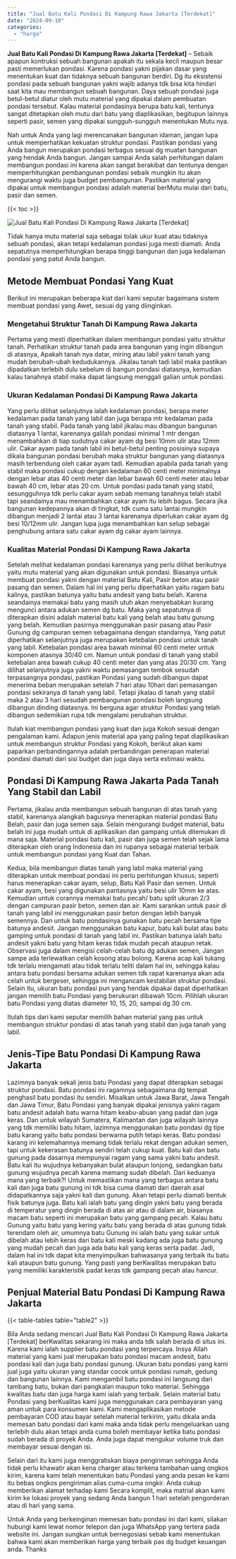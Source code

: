 ```yaml
---
title: "Jual Batu Kali Pondasi Di Kampung Rawa Jakarta [Terdekat]"
date: "2024-09-10"
categories: 
  - "harga"
---
```


**Jual Batu Kali Pondasi Di Kampung Rawa Jakarta \[Terdekat\]** – Sebaik apapun kontruksi sebuah bangunan apakah itu sekala kecil maupun besar pasti memerlukan pondasi. Karena pondasi yakni pijakan dasar yang menentukan kuat dan tidaknya sebuah bangunan berdiri. Dg itu eksistensi pondasi pada sebuah bangunan yakni wajib adanya tdk bisa kita hindari saat kita mau membangun sebuah bangunan. Daya sebuah pondasi juga betul-betul diatur oleh mutu material yang dipakai dalam pembuatan pondasi tersebut. Kalau material pondasinya berupa batu kali, tentunya sangat ditetapkan oleh mutu dari batu yang diaplikasikan, begitupun lainnya seperti pasir, semen yang dipakai sungguh-sungguh menentukan Mutu nya.

Nah untuk Anda yang lagi merencanakan bangunan idaman, jangan lupa untuk memperhatikan kekuatan struktur pondasi. Pastikan pondasi yang Anda bangun merupakan pondasi terbagus sesuai dg muatan bangunan yang hendak Anda bangun. Jangan sampai Anda salah perhitungan dalam membangun pondasi ini karena akan sangat berakibat dan tentunya dengan memperhitungkan pembangunan pondasi sebaik mungkin itu akan mengurangi waktu juga budget pembangunan. Pastikan material yang dipakai untuk membangun pondasi adalah material berMutu mulai dari batu, pasir dan semen.

{{< toc >}}

![Jual Batu Kali Pondasi Di Kampung Rawa Jakarta [Terdekat]](/images/jual-batu-kali-24.png)

Tidak hanya mutu material saja sebagai tolak ukur kuat atau tidaknya sebuah pondasi, akan tetapi kedalaman pondasi juga mesti diamati. Anda sepatutnya memperhitungkan berapa tinggi bangunan dan juga kedalaman pondasi yang patut Anda bangun.

## Metode Membuat Pondasi Yang Kuat

Berikut ini merupakan beberapa kiat dari kami seputar bagaimana sistem membuat pondasi yang Awet, sesuai dg yang diinginkan.

### Mengetahui Struktur Tanah Di Kampung Rawa Jakarta

Pertama yang mesti diperhatikan dalam membangun pondasi yaitu struktur tanah. Perhatikan struktur tanah pada area bangunan yang ingin dibangun di atasnya, Apakah tanah nya datar, miring atau labil yakni tanah yang mudah berubah-ubah kedudukannya. Jikalau tanah tadi labil maka pastikan dipadatkan terlebih dulu sebelum di bangun pondasi diatasnya, kemudian kalau tanahnya stabil maka dapat langsung menggali galian untuk pondasi.

### Ukuran Kedalaman Pondasi Di Kampung Rawa Jakarta

Yang perlu dilihat selanjutnya ialah kedalaman pondasi, berapa meter kedalaman pada tanah yang labil dan juga berapa mtr kedalaman pada tanah yang stabil. Pada tanah yang labil jikalau mau dibangun bangunan diatasnya 1 lantai, karenanya galilah pondasi minimal 1 mtr dengan menambahkan di tiap sudutnya cakar ayam dg besi 10mm ulir atau 12mm ulir. Cakar ayam pada tanah labil ini betul-betul penting posisinya supaya dikala bangunan pondasi berubah maka struktur bangunan yang diatasnya masih terbendung oleh cakar ayam tadi. Kemudian apabila pada tanah yang stabil maka pondasi cukup dengan kedalaman 60 centi meter minimalnya dengan lebar atas 40 centi meter dan lebar bawah 60 centi meter atau lebar bawah 40 cm, lebar atas 20 cm. Untuk pondasi pada tanah yang stabil, sesungguhnya tdk perlu cakar ayam sebab memang tanahnya telah stabil tapi seandainya mau menambahkan cakar ayam itu lebih bagus. Secara jika bangunan kedepannya akan di tingkat, tdk cuma satu lantai mungkin dibangun menjadi 2 lantai atau 3 lantai karenanya diperlukan cakar ayam dg besi 10/12mm ulir. Jangan lupa juga menambahkan kan selup sebagai penghubung antara satu cakar ayam dg cakar ayam lainnya.

### Kualitas Material Pondasi Di Kampung Rawa Jakarta

Setelah melihat kedalaman pondasi karenanya yang perlu dilihat berikutnya yaitu mutu material yang akan digunakan untuk pondasi. Biasanya untuk membuat pondasi yakni dengan material Batu Kali, Pasir beton atau pasir pasang dan semen. Dalam hal ini yang perlu diperhatikan yaitu ragam batu kalinya, pastikan batunya yaitu batu andesit yang batu belah. Karena seandainya memakai batu yang masih utuh akan menyebabkan kurang mengunci antara adukan semen dg batu. Maka yang sepatutnya di diterapkan disini adalah material batu kali yang belah atau batu gunung yang belah. Kemudian pasirnya menggunakan pasir pasang atau Pasir Gunung dg campuran semen sebagaimana dengan standarnya, Yang patut diperhatikan selanjutnya juga merupakan ketebalan pondasi untuk tanah yang labil. Ketebalan pondasi area bawah minimal 60 centi meter untuk komponen atasnya 30/40 cm. Namun untuk pondasi di tanah yang stabil ketebalan area bawah cukup 40 centi meter dan yang atas 20/30 cm. Yang dilihat selanjutnya juga yakni waktu pemasangan tembok sesudah terpasangnya pondasi, pastikan Pondasi yang sudah dibangun dapat menerima beban merupakan setelah 7 hari atau 10hari dari pemasangan pondasi sekiranya di tanah yang labil. Tetapi jikalau di tanah yang stabil maka 2 atau 3 hari sesudah pembangunan pondasi boleh langsung dibangun dinding diatasnya. Ini berguna agar struktur Pondasi yang telah dibangun sedemikian rupa tdk mengalami perubahan struktur.

Itulah kiat membangun pondasi yang kuat dan juga Kokoh sesuai dengan pengalaman kami. Adapun jenis material apa yang paling tepat diaplikasikan untuk membangun struktur Pondasi yang Kokoh, berikut akan kami paparkan perbandingannya adalah perbandingan penerapan material pondasi diamati dari sisi budget dan juga daya serta estimasi waktu.

## Pondasi Di Kampung Rawa Jakarta Pada Tanah Yang Stabil dan Labil

Pertama, jikalau anda membangun sebuah bangunan di atas tanah yang stabil, karenanya alangkah bagusnya menerapkan material pondasi Batu Belah, pasir dan juga semen saja. Selain mengurangi budget material, batu belah ini juga mudah untuk di aplikasikan dan gampang untuk ditemukan di mana saja. Material pondasi batu kali, pasir dan juga semen telah sejak lama diterapkan oleh orang Indonesia dan ini rupanya sebagai material terbaik untuk membangun pondasi yang Kuat dan Tahan.

Kedua, bila membangun diatas tanah yang labil maka material yang diterapkan untuk membuat pondasi ini perlu perhitungan khusus; seperti harus menerapkan cakar ayam, selup, Batu Kali Pasir dan semen. Untuk cakar ayam, besi yang digunakan pantasnya yaitu besi ulir 10mm ke atas. Kemudian untuk corannya memakai batu pecah/ batu split ukuran 2/3 dengan campuran pasir beton, semen dan air. Kami sarankan untuk pasir di tanah yang labil ini menggunakan pasir beton dengan lebih banyak semennya. Dan untuk batu pondasinya gunakan batu pecah bersama tipe batunya andesit. Jangan menggunakan batu kapur, batu kali bulat atau batu gamping untuk pondasi di tanah yang labil ini. Pastikan batunya ialah batu andesit yakni batu yang hitam keras tidak mudah pecah ataupun retak. Observasi juga dalam mengisi celah-celah batu dg adukan semen, Jangan sampe ada terlewatkan celah kosong atau bolong. Karena acap kali tukang tdk terlalu mengamati atau tidak terlalu teliti dalam hal ini, sehingga kalau antara batu pondasi bersama adukan semen tdk rapat karenanya akan ada celah untuk bergeser, sehingga ini mengancam kestabilan struktur pondasi. Selain itu, ukuran batu pondasi pun yang hendak dipakai dapat diperhatikan jangan memilih batu Pondasi yang berukuran dibawah 10cm. Pilihlah ukuran batu Pondasi yang diatas diameter 10, 15, 20, sampai dg 30 cm.

Itulah tips dari kami seputar memilih bahan material yang pas untuk membangun struktur pondasi di atas tanah yang stabil dan juga tanah yang labil.

## Jenis-Tipe Batu Pondasi Di Kampung Rawa Jakarta

Lazimnya banyak sekali jenis batu Pondasi yang dapat diterapkan sebagai struktur pondasi. Batu pondasi ini ragamnya sebagaimana dg tempat penghasil batu pondasi itu sendiri. Misalkan untuk Jawa Barat, Jawa Tengah dan Jawa Timur, Batu Pondasi yang banyak dipakai jenisnya yakni ragam batu andesit adalah batu warna hitam keabu-abuan yang padat dan juga keras. Dan untuk wilayah Sumatera, Kalimantan dan juga wilayah lainnya yang tdk memiliki batu hitam, lazimnya menggunakan batu pondasi dg tipe batu karang yaitu batu pondasi berwarna putih tetapi keras. Batu pondasi karang ini kelemahannya memang tidak terlalu rekat dengan adukan semen, tapi untuk kekerasan batunya sendiri telah cukup kuat. Batu kali dan batu gunung pada dasarnya mempunyai ragam yang sama yakni batu andesit. Batu kali itu wujudnya kebanyakan bulat ataupun lonjong, sedangkan batu gunung wujudnya pecah karena memang sudah dibelah. Dari keduanya mana yang terbaik?! Untuk memastikan mana yang terbagus antara batu kali dan juga batu gunung ini tdk bisa cuma diamati dari daerah asal didapatkannya saja yakni kali dan gunung. Akan tetapi perlu diamati bentuk fisik batunya juga. Batu kali ialah batu yang dingin yakni batu yang berada di temperatur yang dingin berada di atas air atau di dalam air, biasanya macam batu seperti ini merupakan batu yang gampang pecah. Kalau batu Gunung yaitu batu yang kering yaitu batu yang berada di atas gunung tidak terendam oleh air, umumnya batu Gunung ini ialah batu yang sukar untuk dibelah atau lebih keras dari batu kali meski kadang ada juga batu gunung yang mudah pecah dan juga ada batu kali yang keras serta padat. Jadi, dalam hal ini tdk dapat kita menyimpulkan bahwasanya yang terbaik itu batu kali ataupun batu gunung. Yang pasti yang berKwalitas merupakan batu yang memiliki karakteristik padat keras tdk gampang pecah atau hancur.

## Penjual Material Batu Pondasi Di Kampung Rawa Jakarta

{{< table-tables table="table2" >}}

Bila Anda sedang mencari Jual Batu Kali Pondasi Di Kampung Rawa Jakarta \[Terdekat\] berKwalitas sekarang ini maka anda tdk salah berada di situs ini. Karena kami ialah supplier batu pondasi yang terpercaya. Insya Allah material yang kami jual merupakan batu pondasi macam andesit, batu pondasi kali dan juga batu pondasi gunung. Ukuran batu pondasi yang kami jual juga yaitu ukuran yang standar cocok untuk pondasi rumah, gedung dan bangunan lainnya. Kami mengambil batu pondasi ini langsung dari tambang batu, bukan dari pangkalan maupun toko material. Sehingga kwalitas batu dan juga harga kami ialah yang terbaik. Selain material batu Pondasi yang berKualitas kami juga menggunakan cara pembayaran yang aman untuk para konsumen kami. Kami mengaplikasikan metode pembayaran COD atau bayar setelah material terkirim, yaitu dikala anda memesan batu pondasi dari kami maka anda tidak perlu mengeluarkan uang terlebih dulu akan tetapi anda cuma boleh membayar ketika batu pondasi sudah berada di proyek Anda. Anda juga dapat mengukur volume truk dan membayar sesuai dengan isi.

Selain dari itu kami juga menggratiskan biaya pengiriman sehingga Anda tidak perlu khawatir akan kena charger atau terkena tambahan uang ongkos kirim, karena kami telah menentukan batu Pondasi yang anda pesan ke kami itu bebas ongkos pengiriman alias cuma-cuma ongkir. Anda cukup memberikan alamat terhadap kami Secara komplit, maka matrial akan kami kirim ke lokasi proyek yang sedang Anda bangun 1 hari setelah pengorderan atau di hari yang sama.

Untuk Anda yang berkeinginan memesan batu pondasi ini dari kami, silakan hubungi kami lewat nomor telepon dan juga WhatsApp yang tertera pada website ini. Jangan sungkan untuk bernegosiasi sebab kami menentukan bahwa kami akan memberikan harga yang terbaik pas dg budget keuangan anda. Thanks

